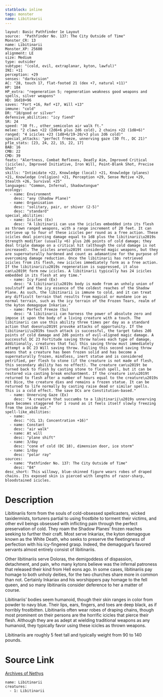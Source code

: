 ```yaml
---
statblock: inline
tags: monster
name: Libitinarii
---
```

```statblock
layout: Basic Pathfinder 1e Layout
source:  "Pathfinder No. 137: The City Outside of Time"
Monster_CR: 13
name: Libitinarii
Monster_XP: 25600
alignment: LE
size: Medium
type: outsider
subtype: "(cold, evil, extraplanar, kyton, lawful)"
INI: +11
perception: +29
senses: "darkvision"
AC: "28, touch 17, flat-footed 21 (dex +7, natural +11)"
HP: 184
HP_extra: "regeneration 5; regeneration weakness good weapons and spells, silver weapons"
HD: 16d10+96
saves: "Fort +16, Ref +17, Will +13"
immune: "cold"
DR: "10/good or silver"
defensive_abilities: "icy fiend"
SR: 24
speed: "30 ft., other_semicolon air walk ft."
melee: "2 claws +22 (2d6+6 plus 2d6 cold), 2 chains +22 (1d8+6)"
ranged: "4 icicles +23 (1d8+6/19-20/×3 plus 2d6 cold)"
special_attacks: "perfect freeze, unnerving gaze (30 ft., DC 21)"
pf1e_stats: [23, 24, 22, 15, 22, 17]
BAB: 16
CMB: 22
CMD: 39
feats: "Alertness, Combat Reflexes, Deadly Aim, Improved Critical (icicles), Improved Initiative, Iron Will, Point-Blank Shot, Precise Shot"
skills: "Intimidate +22, Knowledge (local) +21, Knowledge (planes) +21, Knowledge (religion) +21, Perception +29, Sense Motive +29, Stealth +26, Survival +25"
languages: "Common, Infernal, Shadowtongue"
ecology:
  - name: Environment
    desc: "any (Shadow Plane)"
  - name: Organisation
    desc: "solitary, pair, or shiver (2-5)"
    desc: "standard"
special_abilities:
  - name: Icicles (Ex)
    desc: "A libitinarii can use the icicles embedded into its flesh as thrown ranged weapons, with a range increment of 20 feet. It can retrieve up to four of these icicles per round as a free action. These icicles deal piercing damage equal to 1d8 plus the libitinarii\u2019s Strength modifier (usually +6) plus 2d6 points of cold damage; they deal triple damage on a critical hit (although the cold damage is not increased). The icicles aren\u2019t considered magic weapons, but they are supernaturally hardened and count as adamantine for the purpose of overcoming damage reduction. Once the libitinarii has retrieved icicles from its flesh, new icicles immediately form as a free action. If the libitinarii\u2019s regeneration is suppressed, it also can\u2019t form new icicles. A libitinarii typically has 24 icicles embedded in its flesh at any time."
  - name: Icy Fiend (Ex)
    desc: "A libitinarii\u2019s body is made from an unholy union of soulstuff and the icy essence of the coldest reaches of the Shadow Plane. As such, the libitinarii is immune to cold, and it can treat any difficult terrain that results from magical or mundane ice as normal terrain, such as the icy terrain of the Frozen Tears, realm of the kyton demagogue Inkariax."
  - name: Perfect Freeze (Su)
    desc: "A libitinarii can harness the power of absolute zero and impose it upon the body of a living creature with a touch. The libitinarii can use this ability three times per day as a standard action that doesn\u2019t provoke attacks of opportunity. If the libitinarii\u2019s touch attack is successful, the target takes 2d6 points of cold damage and 2d6 points of evil-aligned magic damage. A successful DC 23 Fortitude saving throw halves each type of damage. Additionally, creatures that fail this saving throw must immediately attempt a DC 23 Will saving throw. Failing this second saving throw means that a creature has been frozen solid and has become a supernaturally frozen, mindless, inert statue and is considered petrified, per flesh to stone (if the creature is not made of flesh, this secondary ability has no effect). The creature can\u2019t be turned back to flesh by casting stone to flesh spell, but it can be restored via casting break enchantment. If the creature isn\u2019t returned to flesh after a number of hours equal to the creature\u2019s Hit Dice, the creature dies and remains a frozen statue. It can be returned to life normally by casting raise dead or similar spells. This is a cold effect. The save DCs are Constitution-based."
  - name: Unnerving Gaze (Ex)
    desc: "A creature that succumbs to a libitinarii\u2019s unnerving gaze becomes staggered for 1 round as it feels itself slowly freezing from the inside out."
spell-like_abilities:
  - name:
    desc: "(CL 13; Concentration +16)"
  - name: Constant
    desc: "air walk"
  - name: At will
    desc: "plane shift"
  - name: 3/day
    desc: "cone of cold (DC 18), dimension door, ice storm"
  - name: 1/day
    desc: "polar ray"
sources:
  - name: "Pathfinder No. 137: The City Outside of Time"
    desc: "84"
desc_short: This willowy, blue-skinned figure wears robes of draped chains. Its exposed skin is pierced with lengths of razor-sharp, bloodstained icicles.
```
# Description
Libitinariis form from the souls of cold-obsessed spellcasters, wicked taxidermists, torturers partial to using frostbite to torment their victims, and other evil beings obsessed with inflicting pain through the perfect preservation of cold. They roam the Shadow Planes’ frozen reaches seeking to further their craft. Most serve Inkariax, the kyton demagogue known as the White Death, who seeks to preserve the fleetingness of perfection with his icy-fingered grasp. Indeed, the demagogue’s favored servants almost entirely consist of libitinariis.

 Other libitinariis serve Doloras, the demigoddess of dispassion, detachment, and pain, who many kytons believe was the infernal patroness that released their kind from Hell eons ago. In some cases, libitinariis pay homage to both unholy deities, for the two churches share more in common than not. Certainly Inkariax and his worshippers pay homage to the fell queen, and so many libitinariis consider deference to her a matter of course.

 Libitinariis’ bodies seem humanoid, though their skin ranges in color from powder to navy blue. Their lips, ears, fingers, and toes are deep black, as if horribly frostbitten. Libitinariis often wear robes of draping chains, though most prominent on their persons are the horrific icicles that pierce their flesh. Although they are as adept at wielding traditional weapons as any humanoid, they typically favor using these icicles as thrown weapons.

 Libitinariis are roughly 5 feet tall and typically weight from 90 to 140 pounds.
# Source Link
[Archives of Nethys](https://aonprd.com/MonsterDisplay.aspx?ItemName=Libitinarii)
```encounter-table
name: Libitinarii
creatures:
  - 1: Libitinarii
```
